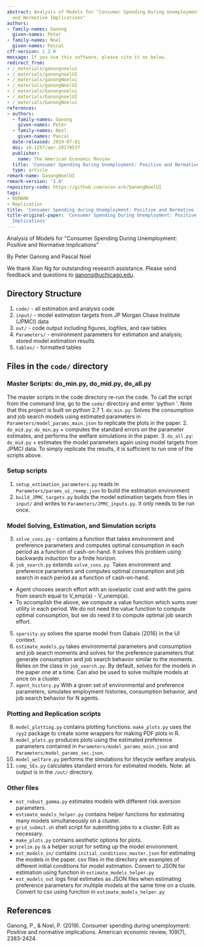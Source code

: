 ```yaml
---
abstract: Analysis of Models for "Consumer Spending During Unemployment- Positive
  and Normative Implications"
authors:
- family-names: Ganong
  given-names: Peter
- family-names: Noel
  given-names: Pascal
cff-version: 1.2.0
message: If you use this software, please cite it as below.
redirect_from:
- /_materials/ganongnoelui
- /_materials/ganongnoelUI
- /_materials/ganongNoelui
- /_materials/ganongNoelUI
- /_materials/Ganongnoelui
- /_materials/GanongnoelUI
- /_materials/GanongNoelui
references:
- authors:
  - family-names: Ganong
    given-names: Peter
  - family-names: Noel
    given-names: Pascal
  date-released: 2019-07-01
  doi: 10.1257/aer.20170537
  publisher:
    name: The American Economic Review
  title: 'Consumer Spending During Unemployment: Positive and Normative Implications'
  type: article
remark-name: GanongNoelUI
remark-version: '1.0'
repository-code: https://github.com/econ-ark/GanongNoelUI
tags:
- REMARK
- Replication
title: 'Consumer Spending during Unemployment: Positive and Normative Implications'
title-original-paper: 'Consumer Spending During Unemployment: Positive and Normative
  Implications'
---
```


  Analysis of Models for "Consumer Spending During Unemployment: Positive and Normative Implications"

By Peter Ganong and Pascal Noel

We thank Xian Ng for outstanding research assistance. Please send feedback and questions to ganong@uchicago.edu.

## Directory Structure
 1. `code/` - all estimation and analysis code
 2. `input/` -  model estimation targets from JP Morgan Chase Institute (JPMCI) data
 3. `out/` - code output including figures, logfiles, and raw tables
 4. `Parameters/` - environment parameters for estimation and analysis; stored model estimation results
 5. `tables/` - formatted tables

## Files in the `code/` directory

### Master Scripts: do_min.py, do_mid.py, do_all.py
The master scripts in the code directory re-run the code. To call the script from the command line, go to the `code/` directory and enter 'python <filename>'. Note that this project is built on python 2.7
	1. `do_min.py`: Solves the consumption and job search models using estimated parameters in `Parameters/model_params_main.json` to replicate the plots in the paper.
	2. `do_mid.py`: `do_min.py` + computes the standard errors on the parameter estimates, and performs the welfare simulations in the paper.
	3. `do_all.py`: `do_mid.py` + estimates the model parameters again using model targets from JPMCI data.
To simply replicate the results, it is sufficient to run one of the scripts above.


### Setup scripts
 1. `setup_estimation_parameters.py` reads in `Parameters/params_ui_reemp.json` to build the estimation environment
 2.  `build_JPMC_targets.py` builds the model estimation targets from files in `input/` and writes to `Parameters/JPMC_inputs.py`. It only needs to be run once.

### Model Solving, Estimation, and Simulation scripts
 3. `solve_cons.py` - contains a function that takes environment and preference parameters and computes optimal consumption in each period as a function of cash-on-hand. It solves this problem using backwards induction for a finite horizon.
 4. `job_search.py` extends `solve_cons.py`. Takes environment and preference parameters and computes optimal consumption and job search in each period as a function of cash-on-hand.
 * Agent chooses search effort with an isoelastic cost and with the gains from search equal to V_emp(a) - V_unemp(a).
 * To accomplish the above, we compute a value function which sums over utility in each period. We do not need the value function to compute optimal consumption, but we do need it to compute optimal job search effort.
 5. `sparsity.py` solves the sparse model from Gabaix (2016) in the UI context.
 6. `estimate_models.py` takes environmental parameters and consumption and job search moments and solves for the preference parameters that generate consumption and job search behavior similar to the moments. Relies on the class in  `job_search.py`. By default, solves for the models in the paper one at a time. Can also be used to solve multiple models at once on a cluster.
 7. `agent_history.py` With a given set of environmental and preference parameters, simulates employment histories, consumption behavior, and job search behavior for N agents.

### Plotting and Replication scripts
 8. `model_plotting.py` contains plotting functions. `make_plots.py` uses the `rpy2` package to create some wrappers for making PDF plots in R.
 9. `model_plots.py` produces plots using the estimated preference parameters contained in `Parameters/model_params_main.json` and `Parameters/model_params_sec.json`.
 10. `model_welfare.py` performs the simulations for lifecycle welfare analysis.
 11. `comp_SEs.py` calculates standard errors for estimated models.
 Note: all output is in the `/out/` directory.

### Other files
 * `est_robust_gamma.py` estimates models with different risk aversion parameters.
 * `estimate_models_helper.py` contains helper functions for estimating many models simultaneously on a cluster.
 * `grid_submit.sh` shell script for submitting jobs to a cluster. Edit as necessary.
 * `make_plots.py` contains aesthetic options for plots.
 * `prelim.py` is a helper script for setting up the model environment.
 * `est_models_in/` contains `initial_conditions_master.json` for estimating the models in the paper. csv files in the directory are examples of different initial conditions for model estimation. Convert to JSON for estimation using function in `estimate_models_helper.py`
* `est_models_out` logs final estimates as JSON files when estimating preference parameters for multiple models at the same time on a cluste. Convert to csv using function in `estimate_models_helper.py`

## References

Ganong, P., & Noel, P. (2019). Consumer spending during unemployment: Positive and normative implications. American economic review, 109(7), 2383-2424.


